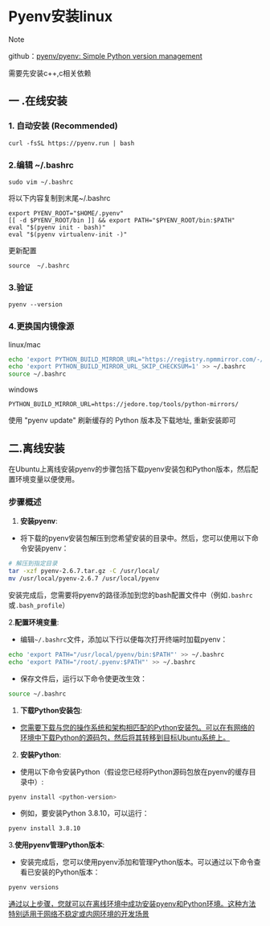 # Pyenv安装linux

> [!NOTE]
>
> github：[pyenv/pyenv: Simple Python version management](https://github.com/pyenv/pyenv?tab=readme-ov-file#1-automatic-installer-recommended)
>
> 需要先安装c++,c相关依赖

## 一 .在线安装

### 1. 自动安装 (Recommended)

```
curl -fsSL https://pyenv.run | bash
```

### 2.编辑 ~/.bashrc

```
sudo vim ~/.bashrc
```

将以下内容复制到末尾~/.bashrc

```
export PYENV_ROOT="$HOME/.pyenv"
[[ -d $PYENV_ROOT/bin ]] && export PATH="$PYENV_ROOT/bin:$PATH"
eval "$(pyenv init - bash)"
eval "$(pyenv virtualenv-init -)"
```

更新配置

```
source  ~/.bashrc
```

### 3.验证

```
pyenv --version
```

### 4.更换国内镜像源

linux/mac

```bash
echo 'export PYTHON_BUILD_MIRROR_URL="https://registry.npmmirror.com/-/binary/python"' >> ~/.bashrc
echo 'export PYTHON_BUILD_MIRROR_URL_SKIP_CHECKSUM=1' >> ~/.bashrc
source ~/.bashrc
```

windows

```
PYTHON_BUILD_MIRROR_URL=https://jedore.top/tools/python-mirrors/
```

使用 "pyenv update" 刷新缓存的 Python 版本及下载地址, 重新安装即可



## 二.离线安装

在Ubuntu上离线安装pyenv的步骤包括下载pyenv安装包和Python版本，然后配置环境变量以便使用。

### 步骤概述

1. **安装pyenv**:

- 将下载的pyenv安装包解压到您希望安装的目录中。然后，您可以使用以下命令安装pyenv：

```bash
# 解压到指定目录
tar -xzf pyenv-2.6.7.tar.gz -C /usr/local/
mv /usr/local/pyenv-2.6.7 /usr/local/pyenv
```

安装完成后，您需要将pyenv的路径添加到您的bash配置文件中（例如`.bashrc`或`.bash_profile`）

   2.**配置环境变量**:

- 编辑`~/.bashrc`文件，添加以下行以便每次打开终端时加载pyenv：

```bash
echo 'export PATH="/usr/local/pyenv/bin:$PATH"' >> ~/.bashrc
echo 'export PATH="/root/.pyenv:$PATH"' >> ~/.bashrc
```

- 保存文件后，运行以下命令使更改生效：

```bash
source ~/.bashrc
```

1. **下载Python安装包**:

- [您需要下载与您的操作系统和架构相匹配的Python安装包。可以在有网络的环境中下载Python的源码包，然后将其转移到目标Ubuntu系统上。 ](https://www.oryoy.com/news/gao-bie-wang-luo-yong-du-jiao-ni-qing-song-li-xian-an-zhuang-pyenv-yu-python-huan-jing.html)


2. **安装Python**:

- 使用以下命令安装Python（假设您已经将Python源码包放在pyenv的缓存目录中）:

```bash
pyenv install <python-version>
```

- 例如，要安装Python 3.8.10，可以运行：

```bash
pyenv install 3.8.10
```

   3.**使用pyenv管理Python版本**:

- 安装完成后，您可以使用pyenv添加和管理Python版本。可以通过以下命令查看已安装的Python版本：

```bash
pyenv versions
```

[通过以上步骤，您就可以在离线环境中成功安装pyenv和Python环境。这种方法特别适用于网络不稳定或内网环境的开发场景](https://www.oryoy.com/news/gao-bie-wang-luo-yong-du-jiao-ni-qing-song-li-xian-an-zhuang-pyenv-yu-python-huan-jing.html)
